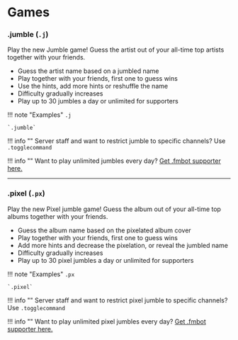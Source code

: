 # Games

### .jumble (`.j`)

Play the new Jumble game! Guess the artist out of your all-time top artists together with your friends.

- Guess the artist name based on a jumbled name
- Play together with your friends, first one to guess wins
- Use the hints, add more hints or reshuffle the name
- Difficulty gradually increases
- Play up to 30 jumbles a day or unlimited for supporters

!!! note "Examples"
    `.j`

    `.jumble`

!!! info ""
    Server staff and want to restrict jumble to specific channels? Use `.togglecommand`

!!! info ""
    Want to play unlimited jumbles every day? <a href="/supporter/">Get .fmbot supporter here.</a>

---

### .pixel (`.px`)

Play the new Pixel jumble game! Guess the album out of your all-time top albums together with your friends.

- Guess the album name based on the pixelated album cover
- Play together with your friends, first one to guess wins
- Add more hints and decrease the pixelation, or reveal the jumbled name
- Difficulty gradually increases
- Play up to 30 pixel jumbles a day or unlimited for supporters

!!! note "Examples"
    `.px`

    `.pixel`

!!! info ""
    Server staff and want to restrict pixel jumble to specific channels? Use `.togglecommand`

!!! info ""
    Want to play unlimited pixel jumbles every day? <a href="/supporter/">Get .fmbot supporter here.</a>